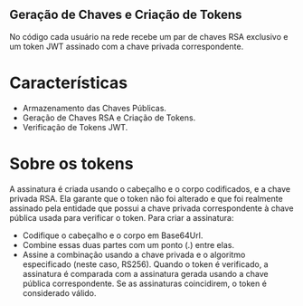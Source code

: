 ## Geração de Chaves e Criação de Tokens
No código cada usuário na rede recebe um par de chaves RSA exclusivo e um token JWT assinado com a chave privada correspondente.

# Características
- Armazenamento das Chaves Públicas.
- Geração de Chaves RSA e Criação de Tokens.
- Verificação de Tokens JWT.

# Sobre os tokens
A assinatura é criada usando o cabeçalho e o corpo codificados, e a chave privada RSA. Ela garante que o token não foi alterado e que foi realmente assinado pela entidade que possui a chave privada correspondente à chave pública usada para verificar o token. Para criar a assinatura:

- Codifique o cabeçalho e o corpo em Base64Url.
- Combine essas duas partes com um ponto (.) entre elas.
- Assine a combinação usando a chave privada e o algoritmo especificado (neste caso, RS256).
Quando o token é verificado, a assinatura é comparada com a assinatura gerada usando a chave pública correspondente. Se as assinaturas coincidirem, o token é considerado válido.
